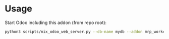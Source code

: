 # Usage

Start Odoo including this addon (from repo root):

```bash
python3 scripts/nix_odoo_web_server.py --db-name mydb --addon mrp_workcenter_cost
```

